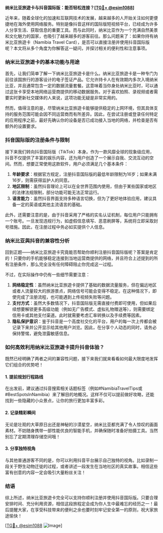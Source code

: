 **纳米比亚旅遊卡与抖音国际版：能否轻松连接？[[TG💪+ @esim1088](https://t.me/s/esim1088)]**

近年来，随着全球化的加速和互联网技术的发展，越来越多的人开始关注如何更便捷地在海外使用网络服务。特别是像抖音这样的国际版短视频平台，已经成为许多人分享生活、获取信息的重要工具。而与此同时，纳米比亚作为一个充满自然美景和文化魅力的国家，也吸引了越来越多的游客前往。那么问题来了：如果你持有纳米比亚旅遊卡（Namibia Travel Card），是否可以直接注册并使用抖音国际版呢？本文将从多个角度为你解答这一疑问，并探讨相关的便利性和注意事项。

### 纳米比亚旅遊卡的基本功能与用途

首先，让我们简单了解一下纳米比亚旅遊卡是什么。纳米比亚旅遊卡是一种专门为前往该国旅行的游客设计的电子签证产品。它允许持卡人在有效期内多次入境纳米比亚，并且通常包含一定的数据流量套餐。这意味着当你身处纳米比亚时，可以通过这张卡享受本地网络运营商提供的移动数据服务。对于喜欢拍照、录视频或者需要实时更新社交媒体的人来说，这项功能无疑是非常实用的。

然而，值得注意的是，尽管纳米比亚旅遊卡能够提供稳定的上网环境，但其具体支持的服务范围可能会因不同运营商而有所差异。因此，在尝试注册或登录任何特定的应用程序之前，最好先确认你的设备是否已成功接入当地的网络，并检查是否有额外的设置要求。

### 抖音国际版的注册条件与限制

接下来我们转向抖音国际版（TikTok）本身。作为一款风靡全球的现象级应用，抖音不仅提供了丰富的娱乐内容，还为用户创造了一个展示自我、交流互动的空间。然而，想要正常使用这款软件，用户必须满足几个基本条件：

1. **年龄要求**：根据官方规定，注册抖音国际版的最低年龄限制为16岁；如果未满16岁，则需获得监护人的同意。
2. **地区限制**：虽然抖音理论上可以在全世界范围内使用，但由于某些国家或地区的法律法规限制，部分功能可能无法正常运行。
3. **语言能力**：虽然抖音界面支持多种语言切换，但为了更好地体验应用，建议具备一定的英语或其他主流语言的基础。

此外，还需要注意的是，由于抖音采用了严格的实名认证机制，每位用户只能拥有一个账号。一旦发现违规行为，如虚假信息填写、恶意刷屏等，系统将立即采取封号措施。因此，在注册过程中务必如实提供个人信息。

### 纳米比亚與抖音的兼容性分析

回到正题——纳米比亚旅遊卡究竟能否帮助你顺利注册抖音国际版呢？答案是肯定的！只要你的手机能够稳定连接到当地运营商提供的网络，并且符合上述提到的所有注册条件，那么完全没有任何障碍阻止你完成这一过程。

不过，在实际操作中仍有一些细节需要注意：

1. **网络稳定性**：虽然纳米比亚旅遊卡提供了基础的数据流量服务，但在偏远地区或者人流量较大的旅游景点，网络信号可能会变得不稳定。在这种情况下，即使完成了注册流程，也可能遇到上传视频失败等问题。
2. **支付方式**：虽然大多数情况下，抖音国际版无需直接付费即可使用，但如果后续想要解锁更多高级功能（例如无广告模式、虚拟礼物赠送等），则需要绑定信用卡或其他支付渠道。此时就需要考虑汇率转换以及手续费等因素。
3. **隐私保护意识**：鉴于抖音是一个高度社交化的平台，用户的每一次上传都会被记录下来并公开显示给其他用户浏览。因此，在分享个人动态的同时，请务必保持警惕，避免泄露敏感信息。

### 如何高效利用纳米比亚旅遊卡提升抖音体验？

既然已经明确了两者之间的兼容性问题，接下来我们就来看看如何最大限度地发挥它们组合的优势吧！

#### 1. 提前规划行程路线
在出发前，建议通过抖音搜索相关话题标签（例如#NamibiaTravelTips或#BestSpotsInNamibia）来了解目的地概况。这样不仅可以提前做好攻略，还能找到一些隐藏的小众景点，让你的旅行更加丰富多彩。

#### 2. 记录精彩瞬间
无论是壮观的大草原日出还是神秘的沙漠星空，纳米比亚都充满了令人惊叹的画面素材。不妨随身携带一部性能优良的智能手机，并确保随时准备好拍摄工具。当然别忘了定期清理存储空间哦！

#### 3. 分享独特视角
与其他普通游客不同的是，你可以利用抖音平台展示自己独特的视角。比如录制一段关于野生动物迁徙的过程，或者讲述一段发生在当地社区的真实故事。相信这些富有创意的内容一定会吸引大量粉丝关注！

### 结语

综上所述，纳米比亚旅遊卡完全可以支持你顺利注册并使用抖音国际版。只要合理安排时间、充分利用资源，相信这段旅程定会成为你人生中最难忘的经历之一！最后提醒大家，在享受科技带来的便利之余也要时刻牢记安全第一的原则，祝大家旅途愉快！

[[TG💪+ @esim1088](https://t.me/s/esim1088) ![Image](https://i.postimg.cc/4NQfJmqS/Snipaste-2025-05-13-00-14-12.png)]